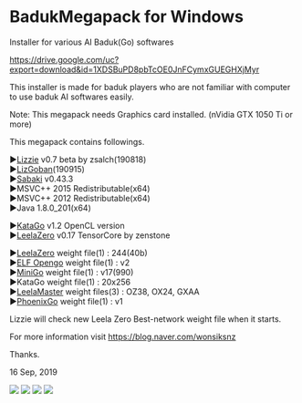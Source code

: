 # BadukMegapack for Windows
Installer for various AI Baduk(Go) softwares

https://drive.google.com/uc?export=download&id=1XDSBuPD8pbTcOE0JnFCymxGUEGHXjMyr

This installer is made for baduk players who are not familiar with computer to use baduk AI softwares easily.

Note: This megapack needs Graphics card installed. (nVidia GTX 1050 Ti or more)

This megapack contains followings.

▶<a href="https://github.com/zsalch/lizzie" target="_blank">Lizzie</a> v0.7 beta by zsalch(190818)<br>
▶<a href="https://github.com/kaorahi/lizgoban" target="_blank">LizGoban</a>(190915)<br>
▶<a href="https://github.com/SabakiHQ/Sabaki" target="_blank">Sabaki</a> v0.43.3<br>
▶MSVC++ 2015 Redistributable(x64)<br>
▶MSVC++ 2012 Redistributable(x64)<br>
▶Java 1.8.0_201(x64)<br>

▶<a href="https://github.com/lightvector/KataGo" target="_blank">KataGo</a> v1.2 OpenCL version<br>
▶<a href="https://github.com/leela-zero/leela-zero" target="_blank">LeelaZero</a> v0.17 TensorCore by zenstone<br>

▶<a href="http://zero.sjeng.org/" target="_blank">LeelaZero</a> weight file(1) : 244(40b)<br>
▶<a href="https://github.com/pytorch/ELF" target="_blank">ELF Opengo</a> weight file(1) : v2<br>
▶<a href="https://github.com/tensorflow/minigo" target="_blank">MiniGo</a> weight file(1) : v17(990)<br>
▶KataGo weight file(1) : 20x256<br>
▶<a href="https://github.com/pangafu/LeelaMasterWeight" target="_blank">LeelaMaster</a> weight files(3) : OZ38, OX24, GXAA<br>
▶<a href="https://github.com/Tencent/PhoenixGo" target="_blank">PhoenixGo</a> weight file(1) : v1<br>

Lizzie will check new Leela Zero Best-network weight file when it starts.

For more information visit https://blog.naver.com/wonsiksnz

Thanks.


16 Sep, 2019

<img src="https://github.com/wonsiks/BadukMegapack/blob/master/megapack.png">

<img src="https://github.com/wonsiks/BadukMegapack/blob/master/lizzie.png">

<img src="https://github.com/wonsiks/BadukMegapack/blob/master/lizgoban.png">

<img src="https://github.com/wonsiks/BadukMegapack/blob/master/run_lizgoban.png">
